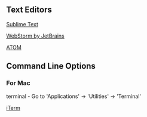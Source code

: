 ## Text Editors

[Sublime Text](http://www.sublimetext.com/)

[WebStorm by JetBrains](https://www.jetbrains.com/webstorm/)

[ATOM](https://atom.io/)

## Command Line Options

### For Mac

terminal - Go to 'Applications' -> 'Utilities' -> 'Terminal'

[iTerm](http://iterm2.com/)
